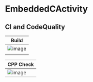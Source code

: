 # EmbeddedCActivity
## CI and CodeQuality

|                                  Build                                                                         |                                      
|----------------------------------------------------------------------------------------------------------------|
|![image](https://user-images.githubusercontent.com/67336902/115953189-951d1f80-a507-11eb-96a5-cbe1deff0511.png) |
|                                                                                                                |

|                                 CPP Check                                                                        |
|------------------------------------------------------------------------------------------------------------------|
|![image](https://user-images.githubusercontent.com/67336902/115953229-d8778e00-a507-11eb-923a-b9739090d1c1.png)   |
